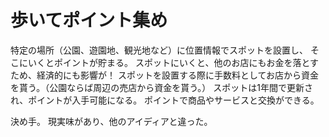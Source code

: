 # 歩いてポイント集め

特定の場所（公園、遊園地、観光地など）に位置情報でスポットを設置し、
そこにいくとポイントが貯まる。
スポットにいくと、他のお店にもお金を落とすため、経済的にも影響が！
スポットを設置する際に手数料としてお店から資金を貰う。（公園ならば周辺の売店から資金を貰う。）
スポットは1年間で更新され、ポイントが入手可能になる。
ポイントで商品やサービスと交換ができる。

決め手。
現実味があり、他のアイディアと違った。
